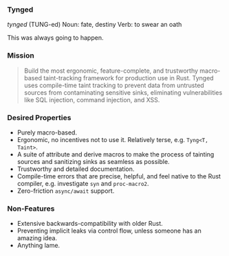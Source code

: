 ### Tynged

_tynged_ (TUNG-ed)
Noun: fate, destiny
Verb: to swear an oath

This was always going to happen.

### Mission

> Build the most ergonomic, feature-complete, and trustworthy macro-based taint-tracking framework for production use in Rust.
> Tynged uses compile-time taint tracking to prevent data from untrusted sources from contaminating sensitive sinks, eliminating vulnerabilities like SQL injection, command injection, and XSS.

### Desired Properties

- Purely macro-based.
- Ergonomic, no incentives not to use it. Relatively terse, e.g. `Tyng<T, Taint>`.
- A suite of attribute and derive macros to make the process of tainting sources and sanitizing sinks as seamless as possible.
- Trustworthy and detailed documentation.
- Compile-time errors that are precise, helpful, and feel native to the Rust compiler, e.g. investigate `syn` and `proc-macro2`.
- Zero-friction `async/await` support.

### Non-Features

- Extensive backwards-compatibility with older Rust.
- Preventing implicit leaks via control flow, unless someone has an amazing idea.
- Anything lame.
